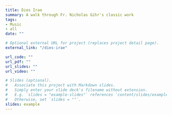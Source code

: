 ```yaml
---
title: Dies Irae
summary: A walk through Fr. Nicholas Gihr's classic work
tags:
- Music
- all
date: ""

# Optional external URL for project (replaces project detail page).
external_link: "/dies-irae"

url_code: ""
url_pdf: ""
url_slides: ""
url_video: ""

# Slides (optional).
#   Associate this project with Markdown slides.
#   Simply enter your slide deck's filename without extension.
#   E.g. `slides = "example-slides"` references `content/slides/example-slides.md`.
#   Otherwise, set `slides = ""`.
slides: example
---
```



